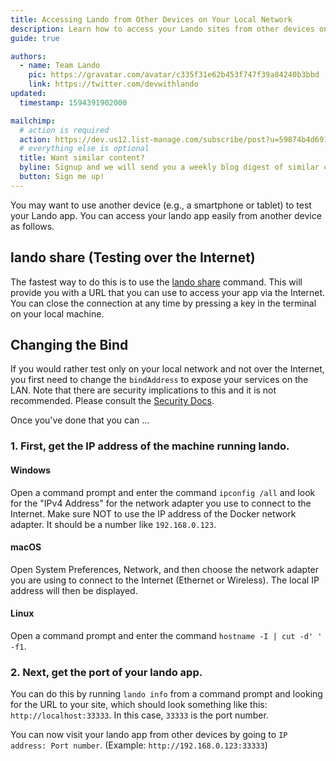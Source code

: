 ```yaml
---
title: Accessing Lando from Other Devices on Your Local Network
description: Learn how to access your Lando sites from other devices on your network like mobile phones or tablets.
guide: true

authors:
  - name: Team Lando
    pic: https://gravatar.com/avatar/c335f31e62b453f747f39a84240b3bbd
    link: https://twitter.com/devwithlando
updated:
  timestamp: 1594391902000

mailchimp:
  # action is required
  action: https://dev.us12.list-manage.com/subscribe/post?u=59874b4d6910fa65e724a4648&amp;id=613837077f
  # everything else is optional
  title: Want similar content?
  byline: Signup and we will send you a weekly blog digest of similar content to keep you satiated.
  button: Sign me up!
---
```


You may want to use another device (e.g., a smartphone or tablet) to test your Lando app.  You can access your lando app easily from another device as follows.

## lando share (Testing over the Internet)

The fastest way to do this is to use the [lando share](./../basics/share.html) command.  This will provide you with a URL that you can use to access your app via the Internet.  You can close the connection at any time by pressing a key in the terminal on your local machine.

## Changing the Bind

If you would rather test only on your local network and not over the Internet, you first need to change the `bindAddress` to expose your services on the LAN. Note that there are security implications to this and it is not recommended. Please consult the [Security Docs](https://docs.lando.dev/config/security.html).

Once you've done that you can ...

### 1. First, get the IP address of the machine running lando.

#### Windows

Open a command prompt and enter the command `ipconfig /all` and look for the "IPv4 Address" for the network adapter you use to connect to the Internet.  Make sure NOT to use the IP address of the Docker network adapter.  It should be a number like `192.168.0.123`.

#### macOS

Open System Preferences, Network, and then choose the network adapter you are using to connect to the Internet (Ethernet or Wireless).  The local IP address will then be displayed.

#### Linux

Open a command prompt and enter the command `hostname -I | cut -d' ' -f1`.

### 2. Next, get the port of your lando app.

You can do this by running `lando info` from a command prompt and looking for the URL to your site, which should look something like this: `http://localhost:33333`.  In this case, `33333` is the port number.

You can now visit your lando app from other devices by going to `IP address: Port number`.  (Example: `http://192.168.0.123:33333`)
